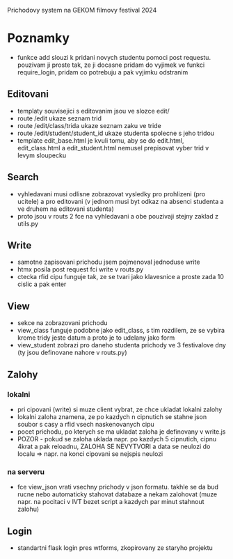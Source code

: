 Prichodovy system na GEKOM filmovy festival 2024

# Poznamky
- funkce add slouzi k pridani novych studentu pomoci post requestu. pouzivam ji proste tak, ze ji docasne pridam do vyjimek ve funkci require_login, pridam co potrebuju a pak vyjimku odstranim
## Editovani
- templaty souvisejici s editovanim jsou ve slozce edit/
- route /edit ukaze seznam trid
- route /edit/class/trida ukaze seznam zaku ve tride
- route /edit/student/student_id ukaze studenta spolecne s jeho tridou
- template edit_base.html je kvuli tomu, aby se do edit.html, edit_class.html a edit_student.html nemusel prepisovat vyber trid v levym sloupecku
## Search
- vyhledavani musi odlisne zobrazovat vysledky pro prohlizeni (pro ucitele) a pro editovani (v jednom musi byt odkaz na absenci studenta a ve druhem na editovani studenta)
- proto jsou v routs 2 fce na vyhledavani a obe pouzivaji stejny zaklad z utils.py
## Write
- samotne zapisovani prichodu jsem pojmenoval jednoduse write
- htmx posila post request fci write v routs.py
- ctecka rfid cipu funguje tak, ze se tvari jako klavesnice a proste zada 10 cislic a pak enter
## View
- sekce na zobrazovani prichodu
- view_class funguje podobne jako edit_class, s tim rozdilem, ze se vybira krome tridy jeste datum a proto je to udelany jako form
- view_student zobrazi pro daneho studenta prichody ve 3 festivalove dny (ty jsou definovane nahore v routs.py)
## Zalohy
### lokalni
- pri cipovani (write) si muze client vybrat, ze chce ukladat lokalni zalohy
- lokalni zaloha znamena, ze po kazdych n cipnutich se stahne json soubor s casy a rfid vsech naskenovanych cipu
- pocet prichodu, po kterych se ma ukladat zaloha je definovany v write.js
- POZOR - pokud se zaloha uklada napr. po kazdych 5 cipnutich, cipnu 4krat a pak reloadnu, ZALOHA SE NEVYTVORI a data se neulozi do localu => napr. na konci cipovani se nejspis neulozi
### na serveru
- fce view_json vrati vsechny prichody v json formatu. takhle se da bud rucne nebo automaticky stahovat databaze a nekam zalohovat (muze napr. na pocitaci v IVT bezet script a kazdych par minut stahnout zalohu)
## Login
- standartni flask login pres wtforms, zkopirovany ze staryho projektu